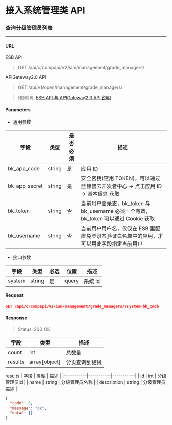 # 接入系统管理类 API
### 查询分级管理员列表
-------

#### URL

ESB API

> GET /api/c/compapi/v2/iam/management/grade_managers/

APIGateway2.0 API

> GET /api/v1/open/management/grade_managers/

> `特别说明`: [ESB API 与 APIGateway2.0 API 说明](../01-Overview/01-BackendAPIvsESBAPI.md)


#### Parameters

* 通用参数

| 字段 |  类型 |是否必须  | 描述  |
|--------|--------|--------|--------|
|bk_app_code|string|是|应用 ID|
|bk_app_secret|string|是|安全密钥(应用 TOKEN)，可以通过 蓝鲸智云开发者中心 -> 点击应用 ID -> 基本信息 获取|
|bk_token|string|否|当前用户登录态，bk_token 与 bk_username 必须一个有效，bk_token 可以通过 Cookie 获取|
|bk_username|string|否|当前用户用户名，仅仅在 ESB 里配置免登录态验证白名单中的应用，才可以用此字段指定当前用户|

* 接口参数

| 字段      |  类型      | 必选   | 位置 |描述      |
|-----------|------------|--------|------------|------------|
| system |  string  | 是   | query |系统 id |


#### Request
```json
GET /api/c/compapi/v2/iam/management/grade_managers/?system=bk_cmdb
```

#### Response

> Status: 200 OK

| 字段      | 类型      | 描述      |
|-----------|-----------|-----------|
| count   | int     |  总数量 |
| results   |  array[object]   |  分页查询到结果 |

results
| 字段      | 类型      | 描述      |
|-----------|-----------|-----------|
| id   | int     | 分级管理员id |
| name | string | 分级管理员名称 |
| description | string | 分级管理员描述 |

```json
{
  "code": 0,
  "message": "ok",
  "data": {}
}
```

